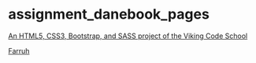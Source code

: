# assignment_danebook_pages

[An HTML5, CSS3, Bootstrap, and SASS project of the Viking Code School](http://www.vikingcodeschool.com)

<a href="https://github.com/ufarruh">Farruh</a>
